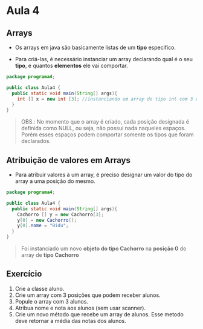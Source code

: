 # Aula 4

## Arrays

- Os arrays em java são basicamente listas de um **tipo** especifico.

- Para criá-las, é necessário instanciar um array declarando qual é o seu **tipo**, e quantos **elementos** ele vai comportar.

```java
package programa4;

public class Aula4 {
  public static void main(String[] args){
    int [] x = new int [3]; //instanciando um array de tipo int com 3 elementos
  }
}
```

> OBS.: No momento que o array é criado, cada posição designada é definida como NULL, ou seja, não possui nada naqueles espaços. Porém esses espaços podem comportar somente os tipos que foram declarados.

## Atribuição de valores em Arrays

- Para atribuir valores à um array, é preciso designar um valor do tipo do array a uma posição do mesmo.

```java
package programa4;

public class Aula4 {
  public static void main(String[] args){
    Cachorro [] y = new Cachorro[3];
    y[0] = new Cachorro();
    y[0].nome = "Bidu";
  }
}
```

> Foi instanciado um novo **objeto do tipo Cachorro** na **posição 0** do array de **tipo Cachorro**

## Exercício

1. Crie a classe aluno.
2. Crie um array com 3 posições que podem receber alunos.
3. Popule o array com 3 alunos.
4. Atribua nome e nota aos alunos (sem usar scanner).
5. Crie um novo método que recebe um array de alunos. Esse metodo deve retornar a média das notas dos alunos.
